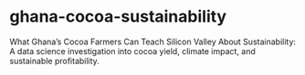 # ghana-cocoa-sustainability
What Ghana’s Cocoa Farmers Can Teach Silicon Valley About Sustainability: A data science investigation into cocoa yield, climate impact, and sustainable profitability.
